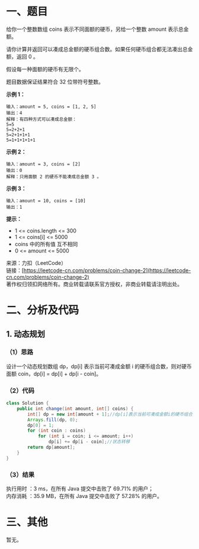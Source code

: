 # 一、题目
给你一个整数数组 coins 表示不同面额的硬币，另给一个整数 amount 表示总金额。         
         
请你计算并返回可以凑成总金额的硬币组合数。如果任何硬币组合都无法凑出总金额，返回 0 。     
     
假设每一种面额的硬币有无限个。      
     
题目数据保证结果符合 32 位带符号整数。     
     
**示例 1：**     
```
输入：amount = 5, coins = [1, 2, 5]
输出：4
解释：有四种方式可以凑成总金额：
5=5
5=2+2+1
5=2+1+1+1
5=1+1+1+1+1
```
**示例 2：**      
```
输入：amount = 3, coins = [2]
输出：0
解释：只用面额 2 的硬币不能凑成总金额 3 。
```
**示例 3：**    
```
输入：amount = 10, coins = [10] 
输出：1
```
**提示：**     
- 1 <= coins.length <= 300
- 1 <= coins[i] <= 5000
- coins 中的所有值 互不相同
- 0 <= amount <= 5000
         
         
来源：力扣（LeetCode）       
链接：[https://leetcode-cn.com/problems/coin-change-2](https://leetcode-cn.com/problems/coin-change-2)       
著作权归领扣网络所有。商业转载请联系官方授权，非商业转载请注明出处。     
# 二、分析及代码    
## 1. 动态规划
### （1）思路
设计一个动态规划数组 dp，dp[i] 表示当前可凑成金额 i 的硬币组合数，则对硬币面额 coin，dp[i] = dp[i] + dp[i - coin]。        
### （2）代码
```java
class Solution {
    public int change(int amount, int[] coins) {
        int[] dp = new int[amount + 1];//dp[i]表示当前可凑成金额i的硬币组合数
        Arrays.fill(dp, 0);
        dp[0] = 1;
        for (int coin : coins)
            for (int i = coin; i <= amount; i++)
                dp[i] += dp[i - coin];//状态转移
        return dp[amount];
    }
}
```
### （3）结果
执行用时 ：3 ms，在所有 Java 提交中击败了 69.71% 的用户；    
内存消耗 ：35.9 MB，在所有 Java 提交中击败了 57.28% 的用户。      
# 三、其他
暂无。  
